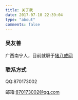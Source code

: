 ```yaml
---
title: 关于我
date: 2017-07-10 22:39:04
type: "about"
comments: false
---
```


### 吴友善
广西南宁人，目前就职于[猪八戒网](http://www.zbj.com)

### 联系方式

QQ:870173002

邮箱:870173002@qq.com